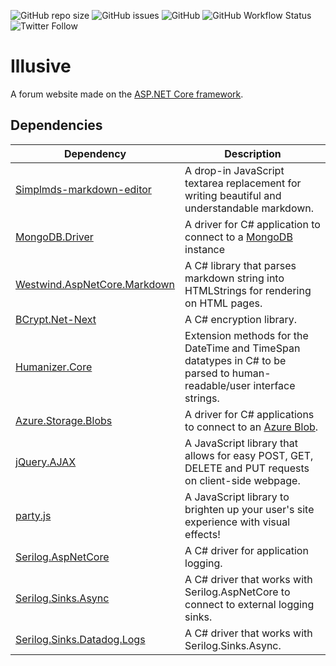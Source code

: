 ![GitHub repo size](https://img.shields.io/github/repo-size/pippinmole/Illusive)
![GitHub issues](https://img.shields.io/github/issues/pippinmole/Illusive)
![GitHub](https://img.shields.io/github/license/pippinmole/Illusive)
![GitHub Workflow Status](https://img.shields.io/github/workflow/status/pippinmole/Illusive/Build%20and%20deploy%20ASP.Net%20Core%20app%20to%20Azure%20Web%20App%20-%20illusive)
![Twitter Follow](https://img.shields.io/twitter/follow/pippinmole?style=social)

# Illusive

A forum website made on the [ASP.NET Core framework](https://docs.microsoft.com/en-us/aspnet/core/?view=aspnetcore-3.1).


## Dependencies

| Dependency                                                                                   	| Description                                                                                                                                  	|
|----------------------------------------------------------------------------------------------	|----------------------------------------------------------------------------------------------------------------------------------------------	|
| [Simplmds-markdown-editor](https://github.com/sparksuite/simplemde-markdown-editor)          	| A drop-in JavaScript textarea replacement for writing beautiful and understandable markdown.                                                 	|
| [MongoDB.Driver](https://www.nuget.org/packages/MongoDB.Driver/2.11.3)                       	| A driver for C# application to connect to a [MongoDB](https://www.mongodb.com/) instance                                                     	|
| [Westwind.AspNetCore.Markdown](https://www.nuget.org/packages/Westwind.AspNetCore.Markdown/) 	| A C# library that parses markdown string into HTMLStrings for rendering on HTML pages.                                                       	|
| [BCrypt.Net-Next](https://www.nuget.org/packages/BCrypt.Net-Next/)                           	| A C# encryption library.                                                                                                                     	|
| [Humanizer.Core](https://www.nuget.org/packages/Humanizer.Core)                              	| Extension methods for the DateTime and TimeSpan datatypes in C# to be parsed to human-readable/user interface strings.                       	|
| [Azure.Storage.Blobs](https://www.nuget.org/packages/Azure.Storage.Blobs)                    	| A driver for C# applications to connect to an [Azure Blob](https://docs.microsoft.com/en-us/azure/storage/blobs/storage-blobs-introduction). 	|
| [jQuery.AJAX](https://api.jquery.com/Jquery.ajax/)                                           	| A JavaScript library that allows for easy POST, GET, DELETE and PUT requests on client-side webpage.                                         	|
| [party.js](https://partyjs.yiliansource.dev/)                                                	| A JavaScript library to brighten up your user's site experience with visual effects!                                                         	|
| [Serilog.AspNetCore](https://www.nuget.org/packages/Serilog.AspNetCore)                      	| A C# driver for application logging.                                                                                                         	|
| [Serilog.Sinks.Async](https://www.nuget.org/packages/Serilog.Sinks.Async/1.4.1-dev-00073)    	| A C# driver that works with Serilog.AspNetCore to connect to external logging sinks.                                                         	|
| [Serilog.Sinks.Datadog.Logs](https://www.nuget.org/packages/Serilog.Sinks.Datadog.Logs/)     	| A C# driver that works with Serilog.Sinks.Async.                                                                                             	|